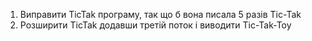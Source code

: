 1. Виправити TicTak програму, так що б вона писала 5 разів Tic-Tak
2. Розширити TicTak додавши третій поток і виводити Tic-Tak-Toy
